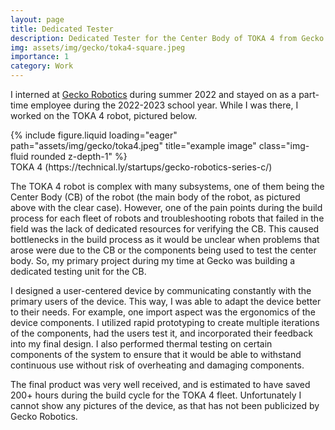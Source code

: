 ```yaml
---
layout: page
title: Dedicated Tester
description: Dedicated Tester for the Center Body of TOKA 4 from Gecko Robotics
img: assets/img/gecko/toka4-square.jpeg
importance: 1
category: Work
---
```

I interned at [Gecko Robotics](https://www.geckorobotics.com/) during summer 2022 and stayed on as a part-time employee during the 2022-2023 school year.
While I was there, I worked on the TOKA 4 robot, pictured below. 

<div class="row">
    <div class="col-sm mt-3 mt-md-0">
        {% include figure.liquid loading="eager" path="assets/img/gecko/toka4.jpeg" title="example image" class="img-fluid rounded z-depth-1" %}
    </div>
</div>
<div class="caption">
    TOKA 4 (https://technical.ly/startups/gecko-robotics-series-c/)
</div>

The TOKA 4 robot is complex with many subsystems, one of them being the Center Body (CB) of the robot
(the main body of the robot, as pictured above with the clear case).
However, one of the pain points during the build process for each fleet of robots
and troubleshooting robots that failed in the field was the lack of dedicated resources for verifying the CB.
This caused bottlenecks in the build process as it would be unclear when problems that arose were due to the CB
or the components being used to test the center body. So, my primary project during my time at Gecko was building a dedicated testing unit for the CB. 

I designed a user-centered device by communicating constantly with the primary users of the device.
This way, I was able to adapt the device better to their needs. 
For example, one import aspect was the ergonomics of the device components.
I utilized rapid prototyping to create multiple iterations of the components, had the users test it, and incorporated their feedback into my final design. 
I also performed thermal testing on certain components of the system to ensure that it would be able to withstand continuous use without risk of overheating and damaging components. 

The final product was very well received, and is estimated to have saved 200+ hours during the build cycle for the TOKA 4 fleet. 
Unfortunately I cannot show any pictures of the device, as that has not been publicized by Gecko Robotics.
